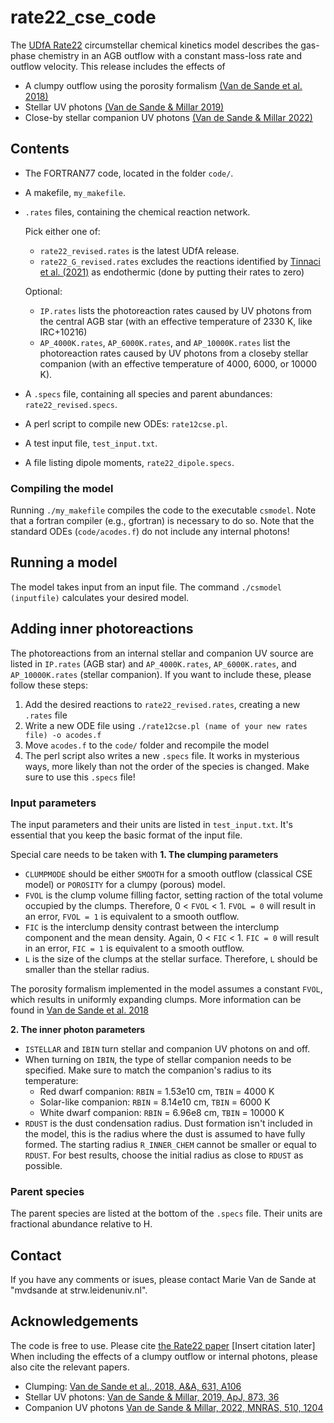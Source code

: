 # rate22_cse_code

The [UDfA Rate22](http://umistdatabase.net/) circumstellar chemical kinetics model describes the gas-phase chemistry in an AGB outflow with a constant mass-loss rate and outflow velocity.
This release includes the effects of
- A clumpy outflow using the porosity formalism [(Van de Sande et al. 2018)](https://ui.adsabs.harvard.edu/abs/2018A&A...616A.106V/abstract)
- Stellar UV photons [(Van de Sande & Millar 2019)](https://ui.adsabs.harvard.edu/abs/2019ApJ...873...36V/abstract)
- Close-by stellar companion UV photons [(Van de Sande & Millar 2022)](https://ui.adsabs.harvard.edu/abs/2022MNRAS.510.1204V/abstract)



## Contents
- The FORTRAN77 code, located in the folder `code/`.
- A makefile, `my_makefile`.
- `.rates` files, containing the chemical reaction network. 

  Pick either one of:
  - `rate22_revised.rates` is the latest UDfA release.
  - `rate22_G_revised.rates` excludes the reactions identified by [Tinnaci et al. (2021)](https://ui.adsabs.harvard.edu/abs/2023ApJS..266...38T/abstract) as endothermic (done by putting their rates to zero)
  
  Optional:
  - `IP.rates` lists the photoreaction rates caused by UV photons from the central AGB star (with an effective temperature of 2330 K, like IRC+10216)
  - `AP_4000K.rates`, `AP_6000K.rates`, and `AP_10000K.rates` list the photoreaction rates caused by UV photons from a closeby stellar companion (with an effective temperature of 4000, 6000, or 10000 K). 
- A `.specs` file, containing all species and parent abundances: `rate22_revised.specs`. 
- A perl script to compile new ODEs: `rate12cse.pl`.
- A test input file, `test_input.txt`.
- A file listing dipole moments, `rate22_dipole.specs`.

### Compiling the model
Running `./my_makefile` compiles the code to the executable `csmodel`. Note that a fortran compiler (e.g., gfortran) is necessary to do so.
Note that the standard ODEs (`code/acodes.f`) do not include any internal photons!


## Running a model

The model takes input from an input file.
The command `./csmodel (inputfile)` calculates your desired model.

## Adding inner photoreactions

The photoreactions from an internal stellar and companion UV source are listed in `IP.rates` (AGB star) and `AP_4000K.rates`, `AP_6000K.rates`, and `AP_10000K.rates` (stellar companion).
If you want to include these, please follow these steps:
1. Add the desired reactions to `rate22_revised.rates`, creating a new `.rates` file
2. Write a new ODE file using `./rate12cse.pl (name of your new rates file) -o acodes.f`
3. Move `acodes.f` to the `code/` folder and recompile the model
4. The perl script also writes a new `.specs` file. It works in mysterious ways, more likely than not the order of the species is changed. Make sure to use this `.specs` file!



### Input parameters 

The input parameters and their units are listed in `test_input.txt`. It's essential that you keep the basic format of the input file.

Special care needs to be taken with
**1. The clumping parameters**
  - `CLUMPMODE` should be either `SMOOTH` for a smooth outflow (classical CSE model) or `POROSITY` for a clumpy (porous) model.
  - `FVOL` is the clump volume filling factor, setting raction of the total volume occupied by the clumps. 
  Therefore, 0 < `FVOL` < 1. `FVOL = 0` will result in an error, `FVOL = 1` is equivalent to a smooth outflow.
  - `FIC` is the interclump density contrast between the interclump component and the mean density.
  Again, 0 < `FIC` < 1. `FIC = 0` will result in an error, `FIC = 1` is equivalent to a smooth outflow.
  - `L` is the size of the clumps at the stellar surface. Therefore, `L` should be smaller than the stellar radius. 
  
The porosity formalism implemented in the model assumes a constant `FVOL`, which results in uniformly expanding clumps. 
More information can be found in [Van de Sande et al. 2018](https://ui.adsabs.harvard.edu/abs/2018A&A...616A.106V/abstract)

**2. The inner photon parameters**
  - `ISTELLAR` and `IBIN` turn stellar and companion UV photons on and off.
  - When turning on `IBIN`, the type of stellar companion needs to be specified. Make sure to match the companion's radius to its temperature:
    - Red dwarf companion: `RBIN` = 1.53e10 cm, `TBIN` = 4000 K
    - Solar-like companion: `RBIN` = 8.14e10 cm, `TBIN` = 6000 K
    - White dwarf companion: `RBIN` = 6.96e8 cm, `TBIN` = 10000 K
  - `RDUST` is the dust condensation radius. Dust formation isn't included in the model, this is the radius where the dust is assumed to have fully formed. 
  The starting radius `R_INNER_CHEM` cannot be smaller or equal to `RDUST`. For best results, choose the initial radius as close to `RDUST` as possible.

  
  
### Parent species
The parent species are listed at the bottom of the `.specs` file.
Their units are fractional abundance relative to H.




## Contact

If you have any comments or isues, please contact Marie Van de Sande at "mvdsande at strw.leidenuniv.nl".

## Acknowledgements

The code is free to use. Please cite [the Rate22 paper](http://umistdatabase.net/) [Insert citation later]
When including the effects of a clumpy outflow or internal photons, please also cite the relevant papers. 
- Clumping: [Van de Sande et al., 2018, A&A, 631, A106](https://ui.adsabs.harvard.edu/abs/2018A&A...616A.106V/abstract)
- Stellar UV photons: [Van de Sande & Millar, 2019, ApJ, 873, 36](https://ui.adsabs.harvard.edu/abs/2019ApJ...873...36V/abstract)
- Companion UV photons [Van de Sande & Millar, 2022, MNRAS, 510, 1204](https://ui.adsabs.harvard.edu/abs/2022MNRAS.510.1204V/abstract)

